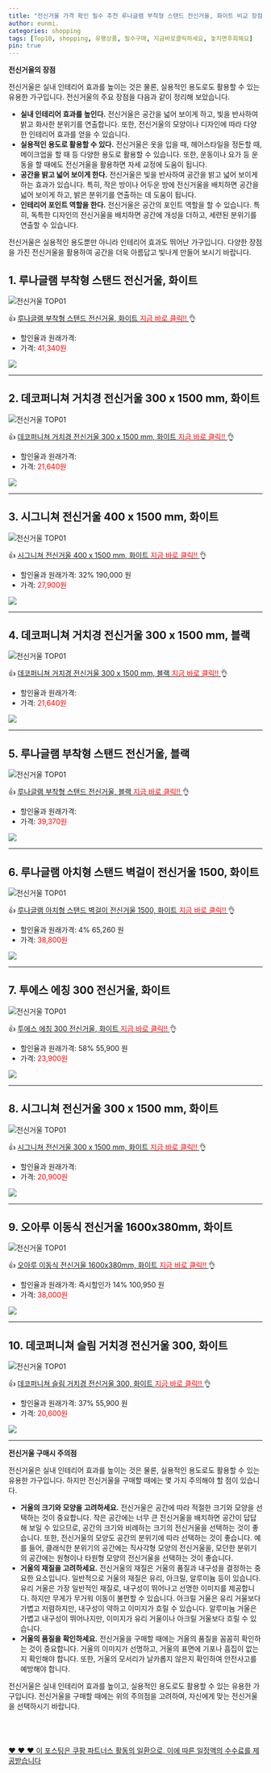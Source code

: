 ```yaml
---
title: "전신거울 가격 확인 필수 추천 루나글램 부착형 스탠드 전신거울, 화이트 비교 장점 구매가이드"
author: eunmi.
categories: shopping
tags: [Top10, shopping, 유행상품, 필수구매, 지금바로클릭하세요, 놓치면후회해요]
pin: true
---
```

**전신거울의 장점**

전신거울은 실내 인테리어 효과를 높이는 것은 물론, 실용적인 용도로도 활용할 수 있는 유용한 가구입니다. 전신거울의 주요 장점을 다음과 같이 정리해 보았습니다.

* **실내 인테리어 효과를 높인다.** 전신거울은 공간을 넓어 보이게 하고, 빛을 반사하여 밝고 화사한 분위기를 연출합니다. 또한, 전신거울의 모양이나 디자인에 따라 다양한 인테리어 효과를 얻을 수 있습니다.
* **실용적인 용도로 활용할 수 있다.** 전신거울은 옷을 입을 때, 헤어스타일을 정돈할 때, 메이크업을 할 때 등 다양한 용도로 활용할 수 있습니다. 또한, 운동이나 요가 등 운동을 할 때에도 전신거울을 활용하면 자세 교정에 도움이 됩니다.
* **공간을 밝고 넓어 보이게 한다.** 전신거울은 빛을 반사하여 공간을 밝고 넓어 보이게 하는 효과가 있습니다. 특히, 작은 방이나 어두운 방에 전신거울을 배치하면 공간을 넓어 보이게 하고, 밝은 분위기를 연출하는 데 도움이 됩니다.
* **인테리어 포인트 역할을 한다.** 전신거울은 공간의 포인트 역할을 할 수 있습니다. 특히, 독특한 디자인의 전신거울을 배치하면 공간에 개성을 더하고, 세련된 분위기를 연출할 수 있습니다.

전신거울은 실용적인 용도뿐만 아니라 인테리어 효과도 뛰어난 가구입니다. 다양한 장점을 가진 전신거울을 활용하여 공간을 더욱 아름답고 빛나게 만들어 보시기 바랍니다.

   

## 1. 루나글램 부착형 스탠드 전신거울, 화이트

![전신거울 TOP01](https://thumbnail8.coupangcdn.com/thumbnails/remote/230x230ex/image/vendor_inventory/9957/8855687442d92e60950db71a26cb67c9dade5922ef4a4ea5ee6e195b2c8d.jpg)


👍 [루나글램 부착형 스탠드 전신거울, 화이트 <font color=red> 지금 바로 클릭!! </font> ](https://link.coupang.com/re/AFFSDP?lptag=AF3617701&subid=GithubCoopas&pageKey=7322356606&traceid=V0-153&itemId=18783149371&vendorItemId=85136233846) 👌 


- 할인율과 원래가격: 
- 가격: <span style='color:red'>41,340원</span>

[![](/discount_price.png)](https://link.coupang.com/re/AFFSDP?lptag=AF3617701&subid=GithubCoopas&pageKey=7322356606&traceid=V0-153&itemId=18783149371&vendorItemId=85136233846)

---


   

## 2. 데코퍼니쳐 거치경 전신거울 300 x 1500 mm, 화이트

![전신거울 TOP01](https://thumbnail7.coupangcdn.com/thumbnails/remote/230x230ex/image/retail/images/1053087358721209-b2f2b9af-68bf-4d78-8303-c0da281cacac.jpg)


👍 [데코퍼니쳐 거치경 전신거울 300 x 1500 mm, 화이트 <font color=red> 지금 바로 클릭!! </font> ](https://link.coupang.com/re/AFFSDP?lptag=AF3617701&subid=GithubCoopas&pageKey=307276727&traceid=V0-153&itemId=968863141&vendorItemId=5376783905) 👌 


- 할인율과 원래가격: 
- 가격: <span style='color:red'>21,640원</span>

[![](/discount_price.png)](https://link.coupang.com/re/AFFSDP?lptag=AF3617701&subid=GithubCoopas&pageKey=307276727&traceid=V0-153&itemId=968863141&vendorItemId=5376783905)

---


   

## 3. 시그니쳐 전신거울 400 x 1500 mm, 화이트

![전신거울 TOP01](https://thumbnail7.coupangcdn.com/thumbnails/remote/230x230ex/image/retail/images/4346642978408271-96fd2976-d7a3-49d7-83ed-4f957197ce43.jpg)


👍 [시그니쳐 전신거울 400 x 1500 mm, 화이트 <font color=red> 지금 바로 클릭!! </font> ](https://link.coupang.com/re/AFFSDP?lptag=AF3617701&subid=GithubCoopas&pageKey=2039406664&traceid=V0-153&itemId=3467507405&vendorItemId=71453856794) 👌 


- 할인율과 원래가격: 32%  190,000   원
- 가격: <span style='color:red'>27,900원</span>

[![](/discount_price.png)](https://link.coupang.com/re/AFFSDP?lptag=AF3617701&subid=GithubCoopas&pageKey=2039406664&traceid=V0-153&itemId=3467507405&vendorItemId=71453856794)

---


   

## 4. 데코퍼니쳐 거치경 전신거울 300 x 1500 mm, 블랙

![전신거울 TOP01](https://thumbnail10.coupangcdn.com/thumbnails/remote/230x230ex/image/retail/images/2442174832935540-750ac9cf-d841-427e-8dcb-6f9915f385c9.jpg)


👍 [데코퍼니쳐 거치경 전신거울 300 x 1500 mm, 블랙 <font color=red> 지금 바로 클릭!! </font> ](https://link.coupang.com/re/AFFSDP?lptag=AF3617701&subid=GithubCoopas&pageKey=307276727&traceid=V0-153&itemId=968863130&vendorItemId=5376783882) 👌 


- 할인율과 원래가격: 
- 가격: <span style='color:red'>21,640원</span>

[![](/discount_price.png)](https://link.coupang.com/re/AFFSDP?lptag=AF3617701&subid=GithubCoopas&pageKey=307276727&traceid=V0-153&itemId=968863130&vendorItemId=5376783882)

---


   

## 5. 루나글램 부착형 스탠드 전신거울, 블랙

![전신거울 TOP01](https://thumbnail6.coupangcdn.com/thumbnails/remote/230x230ex/image/vendor_inventory/7c25/4dca6df8e4c5788508862d2721f9d4ac92947372e5ab5d491cdb930c18e9.jpg)


👍 [루나글램 부착형 스탠드 전신거울, 블랙 <font color=red> 지금 바로 클릭!! </font> ](https://link.coupang.com/re/AFFSDP?lptag=AF3617701&subid=GithubCoopas&pageKey=7322356606&traceid=V0-153&itemId=18783149370&vendorItemId=85136233834) 👌 


- 할인율과 원래가격: 
- 가격: <span style='color:red'>39,370원</span>

[![](/discount_price.png)](https://link.coupang.com/re/AFFSDP?lptag=AF3617701&subid=GithubCoopas&pageKey=7322356606&traceid=V0-153&itemId=18783149370&vendorItemId=85136233834)

---


   

## 6. 루나글램 아치형 스탠드 벽걸이 전신거울 1500, 화이트

![전신거울 TOP01](https://thumbnail9.coupangcdn.com/thumbnails/remote/230x230ex/image/vendor_inventory/7db1/b0093481eff13f2393925d8f16f99591d58a71c6bff8d616d6f31f0c60ff.png)


👍 [루나글램 아치형 스탠드 벽걸이 전신거울 1500, 화이트 <font color=red> 지금 바로 클릭!! </font> ](https://link.coupang.com/re/AFFSDP?lptag=AF3617701&subid=GithubCoopas&pageKey=7350581925&traceid=V0-153&itemId=18914248670&vendorItemId=87622214145) 👌 


- 할인율과 원래가격: 4%  65,260   원
- 가격: <span style='color:red'>38,800원</span>

[![](/discount_price.png)](https://link.coupang.com/re/AFFSDP?lptag=AF3617701&subid=GithubCoopas&pageKey=7350581925&traceid=V0-153&itemId=18914248670&vendorItemId=87622214145)

---


   

## 7. 투에스 에칭 300 전신거울, 화이트

![전신거울 TOP01](https://thumbnail6.coupangcdn.com/thumbnails/remote/230x230ex/image/retail/images/667275831815987-fcefe61d-a75f-4508-a455-65d5558b3fad.jpg)


👍 [투에스 에칭 300 전신거울, 화이트 <font color=red> 지금 바로 클릭!! </font> ](https://link.coupang.com/re/AFFSDP?lptag=AF3617701&subid=GithubCoopas&pageKey=3697771&traceid=V0-153&itemId=18223495&vendorItemId=3026797021) 👌 


- 할인율과 원래가격: 58%  55,900   원
- 가격: <span style='color:red'>23,900원</span>

[![](/discount_price.png)](https://link.coupang.com/re/AFFSDP?lptag=AF3617701&subid=GithubCoopas&pageKey=3697771&traceid=V0-153&itemId=18223495&vendorItemId=3026797021)

---


   

## 8. 시그니쳐 전신거울 300 x 1500 mm, 화이트

![전신거울 TOP01](https://thumbnail10.coupangcdn.com/thumbnails/remote/230x230ex/image/retail/images/2020/09/01/12/8/76fd4b70-5c4f-4f59-b3c1-abb4f8a88c89.jpg)


👍 [시그니쳐 전신거울 300 x 1500 mm, 화이트 <font color=red> 지금 바로 클릭!! </font> ](https://link.coupang.com/re/AFFSDP?lptag=AF3617701&subid=GithubCoopas&pageKey=2039406558&traceid=V0-153&itemId=3467507191&vendorItemId=71453856753) 👌 


- 할인율과 원래가격: 
- 가격: <span style='color:red'>20,900원</span>

[![](/discount_price.png)](https://link.coupang.com/re/AFFSDP?lptag=AF3617701&subid=GithubCoopas&pageKey=2039406558&traceid=V0-153&itemId=3467507191&vendorItemId=71453856753)

---


   

## 9. 오아루 이동식 전신거울 1600x380mm, 화이트

![전신거울 TOP01](https://thumbnail9.coupangcdn.com/thumbnails/remote/230x230ex/image/vendor_inventory/b1cd/88e81ba5df36349e02a8b8e488b5ca3272c6a7afaabdd03b1c4172e6acc7.jpg)


👍 [오아루 이동식 전신거울 1600x380mm, 화이트 <font color=red> 지금 바로 클릭!! </font> ](https://link.coupang.com/re/AFFSDP?lptag=AF3617701&subid=GithubCoopas&pageKey=7623015272&traceid=V0-153&itemId=18864228708&vendorItemId=85981441796) 👌 


- 할인율과 원래가격: 즉시할인가 14%  100,950   원
- 가격: <span style='color:red'>38,000원</span>

[![](/discount_price.png)](https://link.coupang.com/re/AFFSDP?lptag=AF3617701&subid=GithubCoopas&pageKey=7623015272&traceid=V0-153&itemId=18864228708&vendorItemId=85981441796)

---


   

## 10. 데코퍼니쳐 슬림 거치경 전신거울 300, 화이트

![전신거울 TOP01](https://thumbnail6.coupangcdn.com/thumbnails/remote/230x230ex/image/retail/images/1710438088725595-53907b31-f095-457b-8d50-908d85397178.jpg)


👍 [데코퍼니쳐 슬림 거치경 전신거울 300, 화이트 <font color=red> 지금 바로 클릭!! </font> ](https://link.coupang.com/re/AFFSDP?lptag=AF3617701&subid=GithubCoopas&pageKey=7156603204&traceid=V0-153&itemId=18002842905&vendorItemId=85158852185) 👌 


- 할인율과 원래가격: 37%  55,900   원
- 가격: <span style='color:red'>20,600원</span>

[![](/discount_price.png)](https://link.coupang.com/re/AFFSDP?lptag=AF3617701&subid=GithubCoopas&pageKey=7156603204&traceid=V0-153&itemId=18002842905&vendorItemId=85158852185)

---
**전신거울 구매시 주의점**

전신거울은 실내 인테리어 효과를 높이는 것은 물론, 실용적인 용도로도 활용할 수 있는 유용한 가구입니다. 하지만 전신거울을 구매할 때에는 몇 가지 주의해야 할 점이 있습니다.

* **거울의 크기와 모양을 고려하세요.** 전신거울은 공간에 따라 적절한 크기와 모양을 선택하는 것이 중요합니다. 작은 공간에는 너무 큰 전신거울을 배치하면 공간이 답답해 보일 수 있으므로, 공간의 크기와 비례하는 크기의 전신거울을 선택하는 것이 좋습니다. 또한, 전신거울의 모양도 공간의 분위기에 따라 선택하는 것이 좋습니다. 예를 들어, 클래식한 분위기의 공간에는 직사각형 모양의 전신거울을, 모던한 분위기의 공간에는 원형이나 타원형 모양의 전신거울을 선택하는 것이 좋습니다.
* **거울의 재질을 고려하세요.** 전신거울의 재질은 거울의 품질과 내구성을 결정하는 중요한 요소입니다. 일반적으로 거울의 재질은 유리, 아크릴, 알루미늄 등이 있습니다. 유리 거울은 가장 일반적인 재질로, 내구성이 뛰어나고 선명한 이미지를 제공합니다. 하지만 무게가 무거워 이동이 불편할 수 있습니다. 아크릴 거울은 유리 거울보다 가볍고 저렴하지만, 내구성이 약하고 이미지가 흐릴 수 있습니다. 알루미늄 거울은 가볍고 내구성이 뛰어나지만, 이미지가 유리 거울이나 아크릴 거울보다 흐릴 수 있습니다.
* **거울의 품질을 확인하세요.** 전신거울을 구매할 때에는 거울의 품질을 꼼꼼히 확인하는 것이 중요합니다. 거울의 이미지가 선명하고, 거울의 표면에 기포나 흠집이 없는지 확인해야 합니다. 또한, 거울의 모서리가 날카롭지 않은지 확인하여 안전사고를 예방해야 합니다.

전신거울은 실내 인테리어 효과를 높이고, 실용적인 용도로도 활용할 수 있는 유용한 가구입니다. 전신거울을 구매할 때에는 위의 주의점을 고려하여, 자신에게 맞는 전신거울을 선택하시기 바랍니다.<br><br><br><br><br> [ ❤ ❤ ❤ 이 포스팅은 쿠팡 파트너스 활동의 일환으로, 이에 따른 일정액의 수수료를 제공받습니다](https://link.coupang.com/a/bcEFyh)
